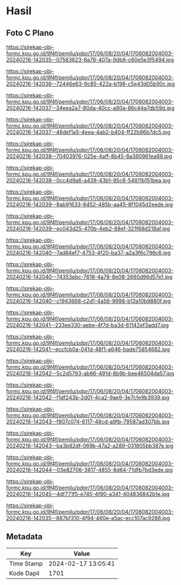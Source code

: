 # Hasil

## Foto C Plano

https://sirekap-obj-formc.kpu.go.id/9f4f/pemilu/pdpr/17/06/08/20/04/1706082004003-20240216-142035--07583623-8a78-407a-9db8-c60e5e3f5494.jpg

https://sirekap-obj-formc.kpu.go.id/9f4f/pemilu/pdpr/17/06/08/20/04/1706082004003-20240216-142036--72446e63-9c85-422a-b198-c5e43d05b90c.jpg

https://sirekap-obj-formc.kpu.go.id/9f4f/pemilu/pdpr/17/06/08/20/04/1706082004003-20240216-142037--34eea2a7-80da-40cc-a80a-86c44a7db59d.jpg

https://sirekap-obj-formc.kpu.go.id/9f4f/pemilu/pdpr/17/06/08/20/04/1706082004003-20240216-142037--46def1a5-4eea-4ab2-b404-ff22b96b7dc5.jpg

https://sirekap-obj-formc.kpu.go.id/9f4f/pemilu/pdpr/17/06/08/20/04/1706082004003-20240216-142038--70403976-025e-4aff-8b45-8a360961ea69.jpg

https://sirekap-obj-formc.kpu.go.id/9f4f/pemilu/pdpr/17/06/08/20/04/1706082004003-20240216-142038--0cc4d9a6-a438-43b1-95c8-54811b151bea.jpg

https://sirekap-obj-formc.kpu.go.id/9f4f/pemilu/pdpr/17/06/08/20/04/1706082004003-20240216-142039--8ab91633-8452-485b-aa45-8f1045d2eede.jpg

https://sirekap-obj-formc.kpu.go.id/9f4f/pemilu/pdpr/17/06/08/20/04/1706082004003-20240216-142039--ec043d25-470b-4eb2-88ef-321f68d218af.jpg

https://sirekap-obj-formc.kpu.go.id/9f4f/pemilu/pdpr/17/06/08/20/04/1706082004003-20240216-142040--7ad84ef7-4753-4f20-ba37-a2a3f6c796c6.jpg

https://sirekap-obj-formc.kpu.go.id/9f4f/pemilu/pdpr/17/06/08/20/04/1706082004003-20240216-142040--74353ebc-7618-4a78-8e08-2660d96d57e1.jpg

https://sirekap-obj-formc.kpu.go.id/9f4f/pemilu/pdpr/17/06/08/20/04/1706082004003-20240216-142040--c1943668-c2d1-4a56-9998-b13a10b9880f.jpg

https://sirekap-obj-formc.kpu.go.id/9f4f/pemilu/pdpr/17/06/08/20/04/1706082004003-20240216-142041--233ee330-aebe-4f7d-ba3d-61142ef3add7.jpg

https://sirekap-obj-formc.kpu.go.id/9f4f/pemilu/pdpr/17/06/08/20/04/1706082004003-20240216-142041--eccfcb0a-041d-48f1-a646-bade75854682.jpg

https://sirekap-obj-formc.kpu.go.id/9f4f/pemilu/pdpr/17/06/08/20/04/1706082004003-20240216-142042--5c2d5793-ab86-491d-8b9b-bee46504da57.jpg

https://sirekap-obj-formc.kpu.go.id/9f4f/pemilu/pdpr/17/06/08/20/04/1706082004003-20240216-142042--f1df243b-2d01-4ca2-9ae9-3e7cfe9b3939.jpg

https://sirekap-obj-formc.kpu.go.id/9f4f/pemilu/pdpr/17/06/08/20/04/1706082004003-20240216-142043--f807c074-6117-48cd-a9fb-79587ad307bb.jpg

https://sirekap-obj-formc.kpu.go.id/9f4f/pemilu/pdpr/17/06/08/20/04/1706082004003-20240216-142043--ba3b82df-069b-47a2-a289-031805bb387e.jpg

https://sirekap-obj-formc.kpu.go.id/9f4f/pemilu/pdpr/17/06/08/20/04/1706082004003-20240216-142044--03e82706-3817-4855-8d64-71dfb7bd3ede.jpg

https://sirekap-obj-formc.kpu.go.id/9f4f/pemilu/pdpr/17/06/08/20/04/1706082004003-20240216-142045--4df771f5-e745-4f90-a341-404836842b1e.jpg

https://sirekap-obj-formc.kpu.go.id/9f4f/pemilu/pdpr/17/06/08/20/04/1706082004003-20240216-142035--887bf310-4f94-460e-a5ac-ecc107ac9286.jpg


## Metadata

| Key        | Value               |
| ---------- | ------------------- |
| Time Stamp | 2024-02-17 13:05:41 |
| Kode Dapil | 1701                |



